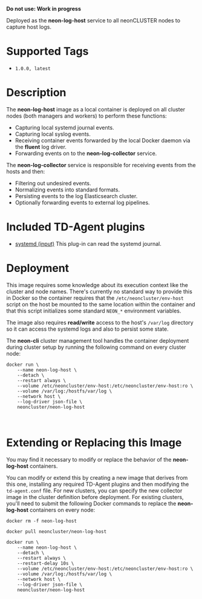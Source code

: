 **Do not use: Work in progress**

Deployed as the **neon-log-host** service to all neonCLUSTER nodes to capture host logs.

# Supported Tags

* `1.0.0, latest`

# Description

The **neon-log-host** image as a local container is deployed on all cluster nodes (both managers and workers) to perform these functions:

* Capturing local systemd journal events.
* Capturing local syslog events.
* Receiving container events forwarded by the local Docker daemon via the **fluent** log driver.
* Forwarding events on to the **neon-log-collector** service.

The **neon-log-collector** service is responsible for receiving events from the hosts and then:

* Filtering out undesired events.
* Normalizing events into standard formats.
* Persisting events to the log Elasticsearch cluster.
* Optionally forwarding events to external log pipelines.

# Included TD-Agent plugins

* [systemd (input)](https://github.com/reevoo/fluent-plugin-systemd/blob/master/README.md) This plug-in can read the systemd journal.

# Deployment

This image requires some knowledge about its execution context like the cluster and node names.  There's currently no standard way to provide this in Docker so the container requires that the `/etc/neoncluster/env-host` script on the host be mounted to the same location within the container and that this script initializes some standard `NEON_*` environment variables.

The image also requires **read/write** access to the host's `/var/log` directory so it can access the systemd logs and also to persist some state. 

The **neon-cli** cluster management tool handles the container deployment during cluster setup by running the following command on every cluster node:

````
docker run \
    --name neon-log-host \
    --detach \
    --restart always \
    --volume /etc/neoncluster/env-host:/etc/neoncluster/env-host:ro \
    --volume /var/log:/hostfs/var/log \
    --network host \
    --log-driver json-file \
    neoncluster/neon-log-host
````
&nbsp;
# Extending or Replacing this Image

You may find it necessary to modify or replace the behavior of the **neon-log-host** containers.

You can modify or extend this by creating a new image that derives from this one, installing any required TD-Agent plugins and then modifying the `td-agent.conf` file.  For new clusters, you can specify the new collector image in the cluster definition before deployment.  For existing clusters, you'll need to submit the following Docker commands to replace the **neon-log-host** containers on every node:

````
docker rm -f neon-log-host

docker pull neoncluster/neon-log-host

docker run \
    --name neon-log-host \
    --detach \
    --restart always \
	--restart-delay 10s \
    --volume /etc/neoncluster/env-host:/etc/neoncluster/env-host:ro \
    --volume /var/log:/hostfs/var/log \
    --network host \
    --log-driver json-file \
    neoncluster/neon-log-host
````
